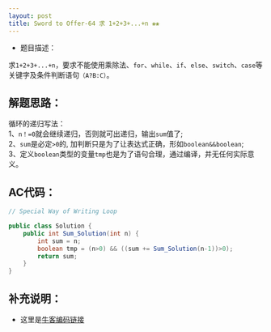 ```yaml
---
layout: post
title: Sword to Offer-64 求 1+2+3+...+n ❀❀
---
```


* 题目描述：  

求`1+2+3+...+n`，要求不能使用乘除法、`for`、`while`、`if`、`else`、`switch`、`case`等关键字及条件判断语句`（A?B:C）`。

## 解题思路：

循环的递归写法：  
1、`n！=0`就会继续递归，否则就可出递归，输出`sum`值了;  
2、`sum`是必定`>0`的, 加判断只是为了让表达式正确，形如`boolean&&boolean`;  
3、定义`boolean`类型的变量`tmp`也是为了语句合理，通过编译，并无任何实际意义。


## AC代码：

```java
// Special Way of Writing Loop

public class Solution {
    public int Sum_Solution(int n) {
        int sum = n;
        boolean tmp = (n>0) && ((sum += Sum_Solution(n-1))>0);
        return sum;
    }
}
```


## 补充说明： 

* 这里是[牛客编码链接](https://www.nowcoder.com/practice/7a0da8fc483247ff8800059e12d7caf1?tpId=13&&tqId=11200&rp=1&ru=/ta/coding-interviews&qru=/ta/coding-interviews/question-ranking)